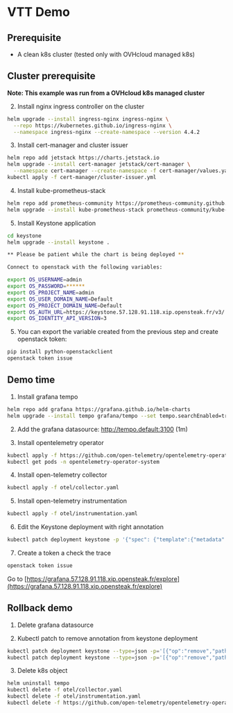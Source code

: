 # VTT Demo

## Prerequisite

- A clean k8s cluster (tested only with OVHcloud managed k8s)

## Cluster prerequisite

**Note: This example was run from a OVHcloud k8s managed cluster**

2. Install nginx ingress controller on the cluster

```bash
helm upgrade --install ingress-nginx ingress-nginx \
  --repo https://kubernetes.github.io/ingress-nginx \
  --namespace ingress-nginx --create-namespace --version 4.4.2
```

3. Install cert-manager and cluster issuer

```bash
helm repo add jetstack https://charts.jetstack.io
helm upgrade --install cert-manager jetstack/cert-manager \
  --namespace cert-manager --create-namespace -f cert-manager/values.yaml --version v1.11.0
kubectl apply -f cert-manager/cluster-issuer.yml
```

4. Install kube-prometheus-stack

```bash
helm repo add prometheus-community https://prometheus-community.github.io/helm-charts
helm upgrade --install kube-prometheus-stack prometheus-community/kube-prometheus-stack -f kube-prometheus-stack/values.yaml --namespace monitoring --create-namespace --version 44.3.0
```

5. Install Keystone application

```bash
cd keystone
helm upgrade --install keystone .

** Please be patient while the chart is being deployed **

Connect to openstack with the following variables:

export OS_USERNAME=admin
export OS_PASSWORD=******
export OS_PROJECT_NAME=admin
export OS_USER_DOMAIN_NAME=Default
export OS_PROJECT_DOMAIN_NAME=Default
export OS_AUTH_URL=https://keystone.57.128.91.118.xip.opensteak.fr/v3/
export OS_IDENTITY_API_VERSION=3
```

5. You can export the variable created from the previous step and create openstack token:

```bash
pip install python-openstackclient
openstack token issue
```

## Demo time

1. Install grafana tempo

```bash
helm repo add grafana https://grafana.github.io/helm-charts
helm upgrade --install tempo grafana/tempo --set tempo.searchEnabled=true --set tempo.global_overrides.max_search_bytes_per_trace=0
```

2. Add the grafana datasource: http://tempo.default:3100 (1m)

3. Install opentelemetry operator

```bash
kubectl apply -f https://github.com/open-telemetry/opentelemetry-operator/releases/latest/download/opentelemetry-operator.yaml
kubectl get pods -n opentelemetry-operator-system
```

4. Install open-telemetry collector

```bash
kubectl apply -f otel/collector.yaml
```

5. Install open-telemetry instrumentation

```bash
kubectl apply -f otel/instrumentation.yaml
```

6. Edit the Keystone deployment with right annotation

```bash
kubectl patch deployment keystone -p '{"spec": {"template":{"metadata":{"annotations":{"instrumentation.opentelemetry.io/inject-python":"true","instrumentation.opentelemetry.io/container-names": "keystone"}}}}}'
````

7. Create a token a check the trace

```bash
openstack token issue
```

Go to [https://grafana.57.128.91.118.xip.opensteak.fr/explore](https://grafana.57.128.91.118.xip.opensteak.fr/explore)

## Rollback demo

1. Delete grafana datasource

2. Kubectl patch to remove annotation from keystone deployment

```bash
kubectl patch deployment keystone --type=json -p='[{"op":"remove","path":"/spec/template/metadata/annotations/instrumentation.opentelemetry.io~1inject-python"}]'
kubectl patch deployment keystone --type=json -p='[{"op":"remove","path":"/spec/template/metadata/annotations/instrumentation.opentelemetry.io~1container-names"}]'
```

3. Delete k8s object

```bash
helm uninstall tempo
kubectl delete -f otel/collector.yaml
kubectl delete -f otel/instrumentation.yaml
kubectl delete -f https://github.com/open-telemetry/opentelemetry-operator/releases/latest/download/opentelemetry-operator.yaml
```